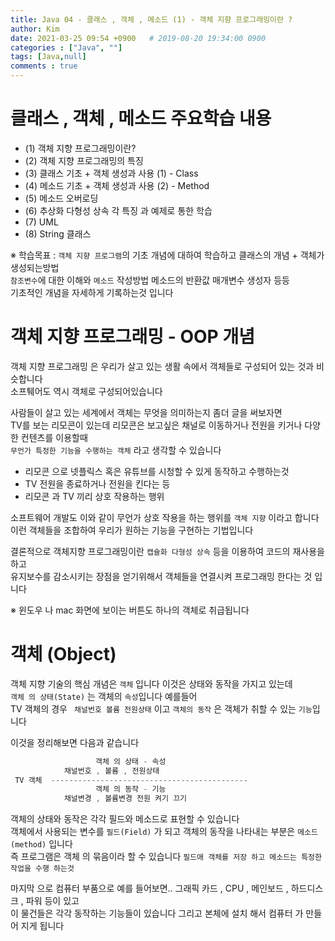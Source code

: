 ```yaml
---
title: Java 04 - 클래스 , 객체 , 메소드 (1) - 객체 지향 프로그래밍이란 ?
author: Kim
date: 2021-03-25 09:54 +0900   # 2019-08-20 19:34:00 0900
categories : ["Java", ""]
tags: [Java,null]
comments : true
---
```


# 클래스 , 객체 , 메소드 주요학습 내용

* (1) 객체 지향 프로그래밍이란?
* (2) 객체 지향 프로그래밍의 특징
* (3) 클래스 기초 + 객체 생성과 사용 (1) - Class 
* (4) 메소드 기초 + 객체 생성과 사용 (2) - Method
* (5) 메소드 오버로딩
* (6) 추상화 다형성 상속 각 특징 과 예제로 통한 학습
* (7) UML
* (8) String 클래스

※ 학습목표 : ```객체 지향 프로그램```의 기초 개념에 대하여 학습하고 클래스의 개념 + 객체가 생성되는방법<br>
             ```참조변수```에 대한 이해와 ```메소드``` 작성방법 메소드의 반환값 매개변수 생성자 등등<br>
             기초적인 개념을 자세하게 기록하는것 입니다<br>


# 객체 지향 프로그래밍 - OOP 개념

객체 지향 프로그래밍 은 우리가 살고 있는 생활 속에서 객체들로 구성되어 있는 것과 비슷합니다<br>
소프퉤어도 역시 객체로 구성되어있습니다<br>

사람들이 살고 있는 세계에서 객체는 무엇을 의미하는지 좀더 글을 써보자면<br>
TV를 보는 리모콘이 있는데 리모콘은 보고싶은 채널로 이동하거나 전원을 키거나 다양한 컨텐츠를 이용할때<br>
``` 무언가 특정한 기능을 수행하는 객체 ``` 라고 생각할 수 있습니다<br>

* 리모콘 으로 넷플릭스 혹은 유튜브를 시청할 수 있게 동작하고 수행하는것
* TV 전원을 종료하거나 전원을 킨다는 등
* 리모콘 과 TV 끼리 상호 작용하는 행위

소프트웨어 개발도 이와 같이 무언가 상호 작용을 하는 행위를 ``` 객체 지향 ``` 이라고 합니다<br>
이런 객체들을 조합하여 우리가 원하는 기능을 구현하는 기법입니다<br>

결론적으로 객체지향 프로그래밍이란 ``` 캡슐화 다형성 상속 ``` 등을 이용하여 코드의 재사용을 하고<br>
유지보수를 감소시키는 장점을 얻기위해서 객체들을 연결시켜 프로그래밍 한다는 것 입니다<br>

※ 윈도우 나 mac 화면에 보이는 버튼도 하나의 객체로 취급됩니다<br>


# 객체 (Object)

객체 지향 기술의 핵심 개념은 ``` 객체 ``` 입니다 이것은 상태와 동작을 가지고 있는데<br>
``` 객체 의 상태(State) ``` 는 객체의 ```속성```입니다 예를들어<br>
TV 객체의 경우 ``` 채널번호 볼륨 전원상태``` 이고 ``` 객체의 동작 ``` 은 객체가 취할 수 있는 ```기능```입니다<br>

이것을 정리해보면 다음과 같습니다<br>

``` java
                   객체 의 상태 - 속성
            채널번호 , 볼륨 , 전원상태 
 TV 객체  --------------------------------------------
                   객체 의 동작 - 기능
            채널변경 , 볼륨변경 전원 켜기 끄기                   
```

객체의 상태와 동작은 각각 필드와 메소드로 표현할 수 있습니다<br>
객체에서 사용되는 변수를 ``` 필드(Field) ``` 가 되고 객체의 동작을 나타내는 부분은 ```메소드(method)``` 입니다<br>
즉 프로그램은 객체 의 묶음이라 할 수 있습니다 ``` 필드애 객체를 저장 하고 메소드는 특정한 작업을 수행 하는것 ```<br>

마지막 으로 컴퓨터 부품으로 예를 들어보면.. 그래픽 카드 , CPU , 메인보드 , 하드디스크 , 파워 등이 있고<br>
이 물건들은 각각 동작하는 기능들이 있습니다 그리고 본체에 설치 해서 컴퓨터 가 만들어 지게 됩니다<br>
